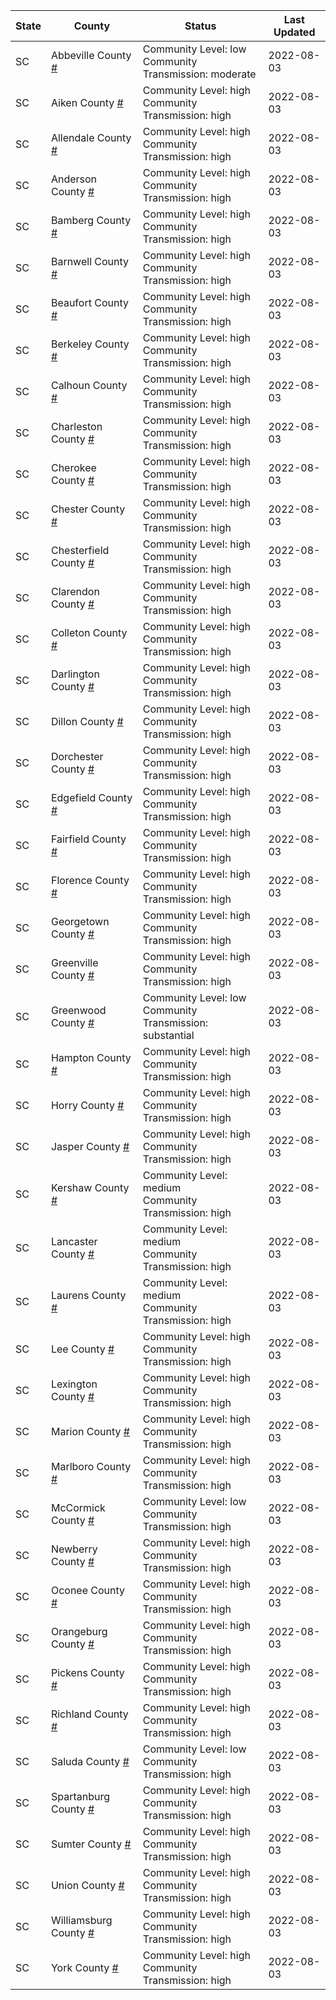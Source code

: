 State | County | Status | Last Updated
--- | --- | --- | --- 
SC | Abbeville County <a href="#abbeville_county">#</a> | <a name="abbeville_county"></a>Community Level: low<br/>Community Transmission: moderate | 2022-08-03
SC | Aiken County <a href="#aiken_county">#</a> | <a name="aiken_county"></a>Community Level: high<br/>Community Transmission: high | 2022-08-03
SC | Allendale County <a href="#allendale_county">#</a> | <a name="allendale_county"></a>Community Level: high<br/>Community Transmission: high | 2022-08-03
SC | Anderson County <a href="#anderson_county">#</a> | <a name="anderson_county"></a>Community Level: high<br/>Community Transmission: high | 2022-08-03
SC | Bamberg County <a href="#bamberg_county">#</a> | <a name="bamberg_county"></a>Community Level: high<br/>Community Transmission: high | 2022-08-03
SC | Barnwell County <a href="#barnwell_county">#</a> | <a name="barnwell_county"></a>Community Level: high<br/>Community Transmission: high | 2022-08-03
SC | Beaufort County <a href="#beaufort_county">#</a> | <a name="beaufort_county"></a>Community Level: high<br/>Community Transmission: high | 2022-08-03
SC | Berkeley County <a href="#berkeley_county">#</a> | <a name="berkeley_county"></a>Community Level: high<br/>Community Transmission: high | 2022-08-03
SC | Calhoun County <a href="#calhoun_county">#</a> | <a name="calhoun_county"></a>Community Level: high<br/>Community Transmission: high | 2022-08-03
SC | Charleston County <a href="#charleston_county">#</a> | <a name="charleston_county"></a>Community Level: high<br/>Community Transmission: high | 2022-08-03
SC | Cherokee County <a href="#cherokee_county">#</a> | <a name="cherokee_county"></a>Community Level: high<br/>Community Transmission: high | 2022-08-03
SC | Chester County <a href="#chester_county">#</a> | <a name="chester_county"></a>Community Level: high<br/>Community Transmission: high | 2022-08-03
SC | Chesterfield County <a href="#chesterfield_county">#</a> | <a name="chesterfield_county"></a>Community Level: high<br/>Community Transmission: high | 2022-08-03
SC | Clarendon County <a href="#clarendon_county">#</a> | <a name="clarendon_county"></a>Community Level: high<br/>Community Transmission: high | 2022-08-03
SC | Colleton County <a href="#colleton_county">#</a> | <a name="colleton_county"></a>Community Level: high<br/>Community Transmission: high | 2022-08-03
SC | Darlington County <a href="#darlington_county">#</a> | <a name="darlington_county"></a>Community Level: high<br/>Community Transmission: high | 2022-08-03
SC | Dillon County <a href="#dillon_county">#</a> | <a name="dillon_county"></a>Community Level: high<br/>Community Transmission: high | 2022-08-03
SC | Dorchester County <a href="#dorchester_county">#</a> | <a name="dorchester_county"></a>Community Level: high<br/>Community Transmission: high | 2022-08-03
SC | Edgefield County <a href="#edgefield_county">#</a> | <a name="edgefield_county"></a>Community Level: high<br/>Community Transmission: high | 2022-08-03
SC | Fairfield County <a href="#fairfield_county">#</a> | <a name="fairfield_county"></a>Community Level: high<br/>Community Transmission: high | 2022-08-03
SC | Florence County <a href="#florence_county">#</a> | <a name="florence_county"></a>Community Level: high<br/>Community Transmission: high | 2022-08-03
SC | Georgetown County <a href="#georgetown_county">#</a> | <a name="georgetown_county"></a>Community Level: high<br/>Community Transmission: high | 2022-08-03
SC | Greenville County <a href="#greenville_county">#</a> | <a name="greenville_county"></a>Community Level: high<br/>Community Transmission: high | 2022-08-03
SC | Greenwood County <a href="#greenwood_county">#</a> | <a name="greenwood_county"></a>Community Level: low<br/>Community Transmission: substantial | 2022-08-03
SC | Hampton County <a href="#hampton_county">#</a> | <a name="hampton_county"></a>Community Level: high<br/>Community Transmission: high | 2022-08-03
SC | Horry County <a href="#horry_county">#</a> | <a name="horry_county"></a>Community Level: high<br/>Community Transmission: high | 2022-08-03
SC | Jasper County <a href="#jasper_county">#</a> | <a name="jasper_county"></a>Community Level: high<br/>Community Transmission: high | 2022-08-03
SC | Kershaw County <a href="#kershaw_county">#</a> | <a name="kershaw_county"></a>Community Level: medium<br/>Community Transmission: high | 2022-08-03
SC | Lancaster County <a href="#lancaster_county">#</a> | <a name="lancaster_county"></a>Community Level: medium<br/>Community Transmission: high | 2022-08-03
SC | Laurens County <a href="#laurens_county">#</a> | <a name="laurens_county"></a>Community Level: medium<br/>Community Transmission: high | 2022-08-03
SC | Lee County <a href="#lee_county">#</a> | <a name="lee_county"></a>Community Level: high<br/>Community Transmission: high | 2022-08-03
SC | Lexington County <a href="#lexington_county">#</a> | <a name="lexington_county"></a>Community Level: high<br/>Community Transmission: high | 2022-08-03
SC | Marion County <a href="#marion_county">#</a> | <a name="marion_county"></a>Community Level: high<br/>Community Transmission: high | 2022-08-03
SC | Marlboro County <a href="#marlboro_county">#</a> | <a name="marlboro_county"></a>Community Level: high<br/>Community Transmission: high | 2022-08-03
SC | McCormick County <a href="#mccormick_county">#</a> | <a name="mccormick_county"></a>Community Level: low<br/>Community Transmission: high | 2022-08-03
SC | Newberry County <a href="#newberry_county">#</a> | <a name="newberry_county"></a>Community Level: high<br/>Community Transmission: high | 2022-08-03
SC | Oconee County <a href="#oconee_county">#</a> | <a name="oconee_county"></a>Community Level: high<br/>Community Transmission: high | 2022-08-03
SC | Orangeburg County <a href="#orangeburg_county">#</a> | <a name="orangeburg_county"></a>Community Level: high<br/>Community Transmission: high | 2022-08-03
SC | Pickens County <a href="#pickens_county">#</a> | <a name="pickens_county"></a>Community Level: high<br/>Community Transmission: high | 2022-08-03
SC | Richland County <a href="#richland_county">#</a> | <a name="richland_county"></a>Community Level: high<br/>Community Transmission: high | 2022-08-03
SC | Saluda County <a href="#saluda_county">#</a> | <a name="saluda_county"></a>Community Level: low<br/>Community Transmission: high | 2022-08-03
SC | Spartanburg County <a href="#spartanburg_county">#</a> | <a name="spartanburg_county"></a>Community Level: high<br/>Community Transmission: high | 2022-08-03
SC | Sumter County <a href="#sumter_county">#</a> | <a name="sumter_county"></a>Community Level: high<br/>Community Transmission: high | 2022-08-03
SC | Union County <a href="#union_county">#</a> | <a name="union_county"></a>Community Level: high<br/>Community Transmission: high | 2022-08-03
SC | Williamsburg County <a href="#williamsburg_county">#</a> | <a name="williamsburg_county"></a>Community Level: high<br/>Community Transmission: high | 2022-08-03
SC | York County <a href="#york_county">#</a> | <a name="york_county"></a>Community Level: high<br/>Community Transmission: high | 2022-08-03
